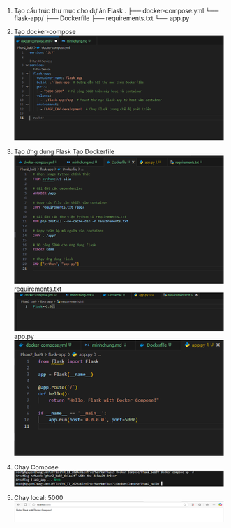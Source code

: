 1. Tạo cấu trúc thư mục cho dự án Flask
   .
   ├── docker-compose.yml
   └── flask-app/
   ├── Dockerfile
   ├── requirements.txt
   └── app.py
2. Tạo docker-compose
   ![alt text](image.png)

3. Tạo ứng dụng Flask
   Tạo Dockerfile
   ![alt text](image-1.png)
   requirements.txt
   ![alt text](image-2.png)
   app.py
   ![alt text](image-3.png)

4. Chạy Compose
   ![alt text](image-5.png)

5. Chạy local: 5000
   ![alt text](image-6.png)

